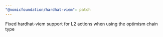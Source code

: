 ```yaml
---
"@nomicfoundation/hardhat-viem": patch
---
```


Fixed hardhat-viem support for L2 actions when using the optimism chain type
